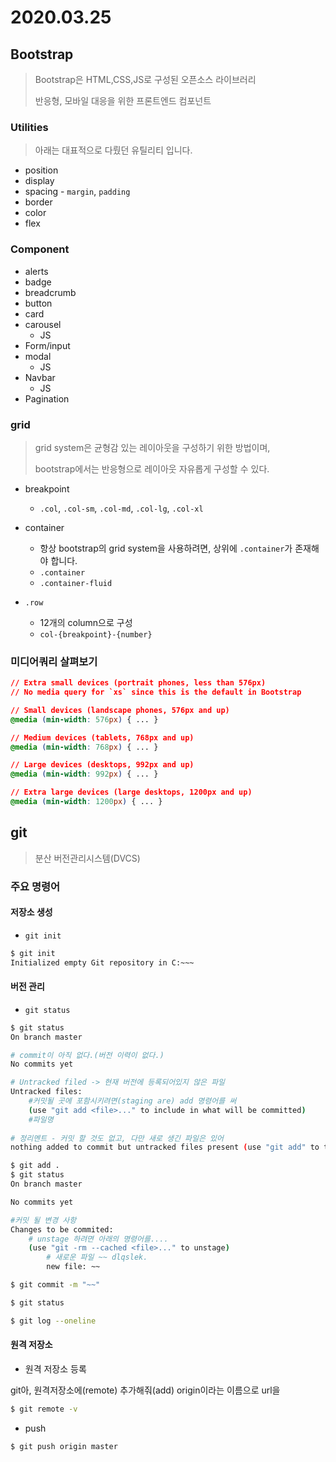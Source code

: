 # 2020.03.25

## Bootstrap

> Bootstrap은 HTML,CSS,JS로 구성된 오픈소스 라이브러리
>
> 반응형, 모바일 대응을 위한 프론트엔드 컴포넌트

### Utilities

> 아래는 대표적으로 다뤘던 유틸리티 입니다.

- position
- display
- spacing - `margin`, `padding` 
- border
- color
- flex

### Component

- alerts
- badge
- breadcrumb
- button
- card
- carousel
  - JS
- Form/input
- modal
  - JS
- Navbar
  - JS
- Pagination

### grid

> grid system은 균형감 있는 레이아웃을 구성하기 위한 방법이며, 
>
> bootstrap에서는 반응형으로 레이아웃 자유롭게 구성할 수 있다.

- breakpoint
  - `.col`, `.col-sm`, `.col-md`, `.col-lg`, `.col-xl` 

- container
  - 항상 bootstrap의 grid system을 사용하려면, 상위에 `.container`가 존재해야 합니다.
  - `.container`
  - `.container-fluid`
- `.row`
  - 12개의 column으로 구성
  - `col-{breakpoint}-{number}`

### 미디어쿼리 살펴보기

```css
// Extra small devices (portrait phones, less than 576px)
// No media query for `xs` since this is the default in Bootstrap

// Small devices (landscape phones, 576px and up)
@media (min-width: 576px) { ... }

// Medium devices (tablets, 768px and up)
@media (min-width: 768px) { ... }

// Large devices (desktops, 992px and up)
@media (min-width: 992px) { ... }

// Extra large devices (large desktops, 1200px and up)
@media (min-width: 1200px) { ... }
```



## git

> 분산 버전관리시스템(DVCS)

### 주요 명령어

#### 저장소 생성

- `git init`

```bash
$ git init
Initialized empty Git repository in C:~~~
```



#### 버전 관리

- `git status`

```bash
$ git status
On branch master

# commit이 아직 없다.(버전 이력이 없다.)
No commits yet

# Untracked filed -> 현재 버전에 등록되어있지 않은 파일
Untracked files:
	#커밋될 곳에 포함시키려면(staging are) add 명령어를 써
	(use "git add <file>..." to include in what will be committed)
	#파일명
	
# 정리멘트 - 커밋 할 것도 없고, 다만 새로 생긴 파일은 있어
nothing added to commit but untracked files present (use "git add" to track)
```

```bash
$ git add .
$ git status
On branch master

No commits yet

#커밋 될 변경 사항
Changes to be commited:
	# unstage 하려면 아래의 명령어를....
	(use "git -rm --cached <file>..." to unstage)
		# 새로운 파일 ~~ dlqslek.
		new file: ~~

$ git commit -m "~~"

$ git status

$ git log --oneline
```

#### 원격 저장소

- 원격 저장소 등록

git아, 원격저장소에(remote) 추가해줘(add) origin이라는 이름으로 url을

```bash
$ git remote -v
```

- push

```bash
$ git push origin master
```



